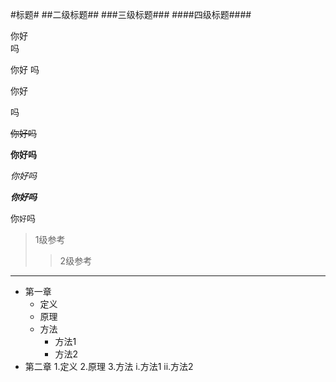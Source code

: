 #标题#
##二级标题##
###三级标题###
####四级标题####

你好<br>吗

你好
吗

你好

吗

~~你好吗~~

**你好吗**

*你好吗*

***你好吗***

你`好`吗

> 1级参考
>> 2级参考

*****

* 第一章
  * 定义
  * 原理
  * 方法
     * 方法1
     * 方法2
* 第二章
  1.定义
  2.原理
  3.方法
      i.方法1
     ii.方法2
